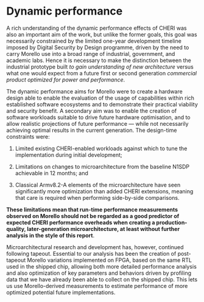# Dynamic performance

A rich understanding of the dynamic performance effects of CHERI was also an
important aim of the work, but unlike the former goals, this goal was
necessarily constrained by the limited one-year development timeline imposed
by Digital Security by Design programme, driven by the need to carry Morello
use into a broad range of industrial, government, and academic labs.
Hence it is necessary to make the distinction between the industrial prototype
built *to gain understanding of new architecture* versus what one would expect
from a future first or second generation *commercial product optimized for
power and performance*.

The dynamic performance aims for Morello were to create a hardware design able
to enable the evaluation of the usage of capabilities within rich established
software ecosystems and to demonstrate their practical viability and security
benefit.
A secondary aim was to enable the creation of software workloads suitable to
drive future hardware optimisation, and to allow realistic projections of
future performance &mdash; while not necessarily achieving optimal results in
the current generation.
The design-time constraints were:

1. Limited existing CHERI-enabled workloads against which to tune the
   implementation during initial development;

2. Limitations on changes to microarchitecture from the baseline N1SDP
   achievable in 12 months; and

3. Classical Armv8.2-A elements of the microarchitecture have seen
  significantly more optimization than added CHERI extensions, meaning that
  care is required when performing side-by-side comparisons.

**These limitations mean that run-time performance measurements observed on
Morello should not be regarded as a good predictor of expected CHERI
performance overheads when creating a production-quality, later-generation
microarchitecture, at least without further analysis in the style of this
report**.

Microarchitectural research and development has, however, continued following
tapeout.
Essential to our analysis has been the creation of post-tapeout Morello
variations implemented on FPGA, based on the same RTL used in the shipped
chip, allowing both more detailed performance analysis and also optimization
of key parameters and behaviors driven by profiling data that we have already
been able to collect on the shipped chip.
This lets us use Morello-derived measurements to estimate performance of more
optimized potential future implementations.
